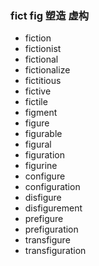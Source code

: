 ### fict fig 塑造 虚构

- fiction
- fictionist
- fictional
- fictionalize
- fictitious
- fictive
- fictile
- figment
- figure
- figurable
- figural
- figuration
- figurine
- configure
- configuration
- disfigure
- disfigurement
- prefigure
- prefiguration
- transfigure
- transfiguration